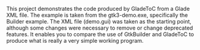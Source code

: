 This project demonstrates the code produced by GladeToC from a Glade XML file.  The example is taken from the gtk3-demo.exe, specifically the Builder example.  The XML file (demo.gui) was taken as the starting point, although some changes were necessary to remove or change deprecated features.
It enables you to compare the use of GtkBuilder and GladeToC to produce what is really a very simple working program.
